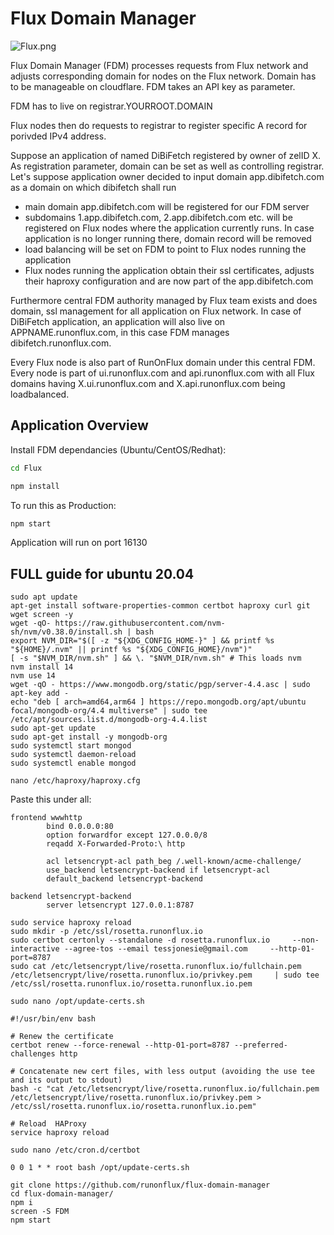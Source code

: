 # Flux Domain Manager

![Flux.png](ZelFront/src/assets/img/flux_banner.png)

Flux Domain Manager (FDM) processes requests from Flux network and adjusts corresponding domain for nodes on the Flux network. Domain has to be manageable on cloudflare. FDM takes an API key as parameter.

FDM has to live on registrar.YOURROOT.DOMAIN

Flux nodes then do requests to registrar to register specific A record for porivded IPv4 address.

Suppose an application of named DiBiFetch registered by owner of zelID X. As registration parameter, domain can be set as well as controlling registrar. Let's suppose application owner decided to input domain app.dibifetch.com as a domain on which dibifetch shall run

- main domain app.dibifetch.com will be registered for our FDM server
- subdomains 1.app.dibifetch.com, 2.app.dibifetch.com etc. will be registered on Flux nodes where the application currently runs. In case application is no longer running there, domain record will be removed
- load balancing will be set on FDM to point to Flux nodes running the application
- Flux nodes running the application obtain their ssl certificates, adjusts their haproxy configuration and are now part of the app.dibifetch.com

Furthermore central FDM authority managed by Flux team exists and does domain, ssl management for all application on Flux network. In case of DiBiFetch application, an application will also live on APPNAME.runonflux.com, in this case FDM manages dibifetch.runonflux.com.

Every Flux node is also part of RunOnFlux domain under this central FDM. Every node is part of ui.runonflux.com and api.runonflux.com with all Flux domains having X.ui.runonflux.com and X.api.runonflux.com being loadbalanced.

## Application Overview

Install FDM dependancies (Ubuntu/CentOS/Redhat):

```bash
cd Flux

npm install
```

To run this as Production:

```bash
npm start
```

Application will run on port 16130


## FULL guide for ubuntu 20.04

```
sudo apt update
apt-get install software-properties-common certbot haproxy curl git wget screen -y
wget -qO- https://raw.githubusercontent.com/nvm-sh/nvm/v0.38.0/install.sh | bash
export NVM_DIR="$([ -z "${XDG_CONFIG_HOME-}" ] && printf %s "${HOME}/.nvm" || printf %s "${XDG_CONFIG_HOME}/nvm")"
[ -s "$NVM_DIR/nvm.sh" ] && \. "$NVM_DIR/nvm.sh" # This loads nvm
nvm install 14
nvm use 14
wget -qO - https://www.mongodb.org/static/pgp/server-4.4.asc | sudo apt-key add -
echo "deb [ arch=amd64,arm64 ] https://repo.mongodb.org/apt/ubuntu focal/mongodb-org/4.4 multiverse" | sudo tee /etc/apt/sources.list.d/mongodb-org-4.4.list
sudo apt-get update
sudo apt-get install -y mongodb-org
sudo systemctl start mongod
sudo systemctl daemon-reload
sudo systemctl enable mongod
```
```
nano /etc/haproxy/haproxy.cfg
```

Paste this under all:
```
frontend wwwhttp
        bind 0.0.0.0:80
        option forwardfor except 127.0.0.0/8
        reqadd X-Forwarded-Proto:\ http

        acl letsencrypt-acl path_beg /.well-known/acme-challenge/
        use_backend letsencrypt-backend if letsencrypt-acl
        default_backend letsencrypt-backend

backend letsencrypt-backend
        server letsencrypt 127.0.0.1:8787
```

```
sudo service haproxy reload
sudo mkdir -p /etc/ssl/rosetta.runonflux.io
sudo certbot certonly --standalone -d rosetta.runonflux.io     --non-interactive --agree-tos --email tessjonesie@gmail.com     --http-01-port=8787
sudo cat /etc/letsencrypt/live/rosetta.runonflux.io/fullchain.pem     /etc/letsencrypt/live/rosetta.runonflux.io/privkey.pem     | sudo tee /etc/ssl/rosetta.runonflux.io/rosetta.runonflux.io.pem
```
```
sudo nano /opt/update-certs.sh
```
```
#!/usr/bin/env bash

# Renew the certificate
certbot renew --force-renewal --http-01-port=8787 --preferred-challenges http

# Concatenate new cert files, with less output (avoiding the use tee and its output to stdout)
bash -c "cat /etc/letsencrypt/live/rosetta.runonflux.io/fullchain.pem /etc/letsencrypt/live/rosetta.runonflux.io/privkey.pem > /etc/ssl/rosetta.runonflux.io/rosetta.runonflux.io.pem"

# Reload  HAProxy
service haproxy reload
```
```
sudo nano /etc/cron.d/certbot
```
```
0 0 1 * * root bash /opt/update-certs.sh
```
```
git clone https://github.com/runonflux/flux-domain-manager
cd flux-domain-manager/
npm i
screen -S FDM
npm start
```
